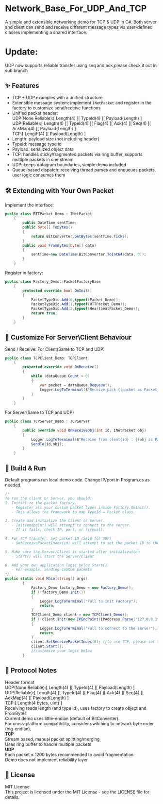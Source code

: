 # Network_Base_For_UDP_And_TCP
A simple and extensible networking demo for TCP & UDP in C#. Both server and client can send and receive different message types via user-defined classes implementing a shared interface.
# Update:
UDP now supports reliable transfer using seq and ack,please check it out in sub branch  
## ✨ Features
- TCP + UDP examples with a unified structure
- Extensible message system: implement `INetPacket` and register in the factory to customize send/receive functions
- Unified packet header:  
  UDP(None Reliable):[ Length(4) ][ TypeId(4) ][ Payload(Length) ]  
  UDP(Reliable):[ Length(4) ][ TypeId(4) ][ Flag(4) ][ Ack(4) ][ Seq(4) ][ AckMap(4) ][ Payload(Length) ]  
  TCP:[ Length(4) ][ Payload(Length) ]
- Length: payload size (not including header)
- TypeId: message type id
- Payload: serialized object data
- TCP: handles sticky/fragmented packets via ring buffer, supports multiple packets in one stream
- UDP: keeps datagram boundaries, simple demo included
- Queue-based dispatch: receiving thread parses and enqueues packets, user logic consumes them

## 🛠️ Extending with Your Own Packet
Implement the interface:  
```csharp
public class RTTPacket_Demo : INetPacket  
    {
        public DateTime sentTime;  
        public byte[] ToBytes()  
        {  
            return BitConverter.GetBytes(sentTime.Ticks);  
        }  
        public void FromBytes(byte[] data)  
        {  
            sentTime=new DateTime(BitConverter.ToInt64(data, 0));  
        }  
    }
```
Register in factory:
```csharp
public class Factory_Demo: PacketFactoryBase
    {
        protected override bool OnInit()
        {
            PacketTypeDic.Add(0,typeof(Packet_Demo));
            PacketTypeDic.Add(1,typeof(RTTPacket_Demo));
            PacketTypeDic.Add(2,typeof(HeartbeatPacket_Demo));
            return true;
        }
    }
```
## 🚀 Customize For Server\Client Behaviour
Send / Receive:
For Client(Same to TCP and UDP)
```csharp
public class TCPClient_Demo: TCPClient
    {
        protected override void OnReceive()
        {
            while (dataQueue.Count > 0)
            {
                var packet = dataQueue.Dequeue();
                Logger.LogToTerminal($"Receive pack {(packet as Packet_Demo).x} {(packet as Packet_Demo).y}");
            }
        }
    }
```
For Server(Same to TCP and UDP)
```csharp
public class TCPServer_Demo : TCPServer
    {
        public override void OnReceiveObj(int id, INetPacket obj)
        {
            Logger.LogToTerminal($"Receive from clent{id} : {(obj as Packet_Demo).x} {(obj as Packet_Demo).y}");
            SendTo(id,obj);
        }
    }
```
## 🚀 Build & Run
Default programs run local demo code. Change IP/port in Program.cs as needed.  
```csharp
/*
To run the client or Server, you should:
1. Initialize the packet factory.
   - Register all your custom packet types inside Factory.OnInit().
   - This allows the framework to map TypeId ↔ Packet class.

3. Create and initialize the Client or Server.
   - Init(endpoint) will attempt to connect to the server.
   - If it fails, check IP, port, or firewall.

4. For TCP transfer, Set packet ID (Skip for UDP)
   - SetReceivePacketIndex(id) will attempt to set the packet ID to the Server/Client

5. Make sure the Server/Client is started after initialization
   - Start() will start the Server/Client

6. Add your own application logic below Start().
   - For example, sending custom packets
*/
public static void Main(string[] args)
        {
            Factory_Demo factory_Demo = new Factory_Demo();
            if (!factory_Demo.Init())
            {
                Logger.LogToTerminal("Fall to init Factory");
                return;
            }
            TCPClient_Demo client = new TCPClient_Demo();
            if (!client.Init(new IPEndPoint(IPAddress.Parse("127.0.0.1"), 9888)))
            {
                Logger.LogToTerminal("Fall to connect to the server");
                return;
            }
            client.SetReceivePacketIndex(0); //to use TCP, please set the packet index(refer to the factory)
            client.Start();
            //customize your logic below
        }
```

## 📡 Protocol Notes  
Header format  
UDP(None Reliable):[ Length(4) ][ TypeId(4) ][ Payload(Length) ]  
UDP(Reliable):[ Length(4) ][ TypeId(4) ][ Flag(4) ][ Ack(4) ][ Seq(4) ][ AckMap(4) ][ Payload(Length) ]  
TCP:[ Length(4 bytes, uint) ]  
Receiving reads length (and type Id), uses factory to create object and FromBytes  
Current demo uses little-endian (default of BitConverter).  
For cross-platform compatibility, consider switching to network byte order (big-endian).  
**TCP**  
Stream based, manual packet splitting/merging  
Uses ring buffer to handle multiple packets  
**UDP**  
Each packet ≤ 1200 bytes recommended to avoid fragmentation  
Demo does not implement reliability layer

## 📜 License
MIT License  
This project is licensed under the MIT License - see the [LICENSE](LICENSE) file for details.
